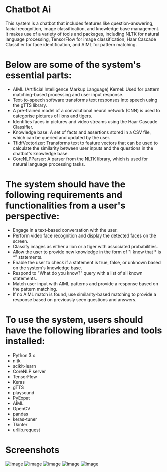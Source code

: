 # Chatbot Ai
This system is a chatbot that includes features like question-answering, facial recognition, image classification, and knowledge base management. It makes use of a variety of tools and packages, including NLTK for natural language processing, TensorFlow for image classification, Haar Cascade Classifier for face identification, and AIML for pattern matching.

# Below are some of the  system's essential parts:
- AIML (Artificial Intelligence Markup Language) Kernel: Used for pattern matching-based processing and user input response.
-	Text-to-speech software transforms text responses into speech using the gTTS library.
-	A pre-trained model of a convolutional neural network (CNN) is used to categorise pictures of lions and tigers.
-	Identifies faces in pictures and video streams using the Haar Cascade Classifier.
-	Knowledge base: A set of facts and assertions stored in a CSV file, which can be queried and updated by the user.
-	TfidfVectorizer: Transforms text to feature vectors that can be used to calculate the similarity between user inputs and the questions in the chatbot's knowledge base.
-	CoreNLPParser: A parser from the NLTK library, which is used for natural language processing tasks.

# The system should have the following requirements and functionalities from a user's perspective:
- Engage in a text-based conversation with the user.
-	Perform video face recognition and display the detected faces on the screen.
-	Classify images as either a lion or a tiger with associated probabilities.
-	Allow the user to provide new knowledge in the form of "I know that * is *" statements.
-	Enable the user to check if a statement is true, false, or unknown based on the system's knowledge base.
-	Respond to "What do you know?" query with a list of all known statements.
-	Match user input with AIML patterns and provide a response based on the pattern matching.
-	If no AIML match is found, use similarity-based matching to provide a response based on previously seen questions and answers.

# To use the system, users should have the following libraries and tools installed:
-	Python 3.x
-	nltk
-	scikit-learn
-	CoreNLP server
-	TensorFlow
-	Keras
-	gTTS
-	playsound
-	PyExpat
-	AIML
-	OpenCV
-	pandas
-	keras-tuner
-	Tkinter
-	urllib.request

# Screenshots
![image](https://github.com/Clive20/Chatbot-Ai/assets/74508019/1a67e4b3-81e4-48c9-a791-7c447df904bb)
![image](https://github.com/Clive20/Chatbot-Ai/assets/74508019/db88ad9c-5e99-42d2-9a3a-71e314c921bb)
![image](https://github.com/Clive20/Chatbot-Ai/assets/74508019/f950c2dd-fbf2-48fe-b976-a882f2cc0445)
![image](https://github.com/Clive20/Chatbot-Ai/assets/74508019/eda1cb1b-0bad-4af2-8d2f-d6643dc108f2)
![image](https://github.com/Clive20/Chatbot-Ai/assets/74508019/144421b9-ca67-489f-a97f-fd3652bf25ef)



